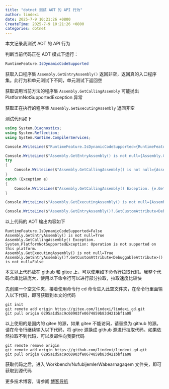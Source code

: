 ```yaml
---
title: "dotnet 测试 AOT 的 API 行为"
author: lindexi
date: 2025-7-9 10:21:26 +0800
CreateTime: 2025-7-9 10:21:26 +0800
categories: dotnet
---
```


本文记录我测试 AOT 的 API 行为

<!--more-->


<!-- 发布 -->
<!-- 博客 -->

判断当前代码正在 AOT 模式下运行：

```csharp
RuntimeFeature.IsDynamicCodeSupported
```

获取入口程序集 `Assembly.GetEntryAssembly()` 返回非空，返回真的入口程序集。此行为和单元测试下不同，单元测试下返回空

获取调用当前方法的程序集 `Assembly.GetCallingAssembly` 可能抛出 PlatformNotSupportedException 异常

获取正在执行的程序集 `Assembly.GetExecutingAssembly` 返回非空

测试代码如下

```csharp
using System.Diagnostics;
using System.Reflection;
using System.Runtime.CompilerServices;

Console.WriteLine($"RuntimeFeature.IsDynamicCodeSupported={RuntimeFeature.IsDynamicCodeSupported}");

Console.WriteLine($"Assembly.GetEntryAssembly() is not null={Assembly.GetEntryAssembly() is not null}");
try
{
    Console.WriteLine($"Assembly.GetCallingAssembly() is not null={Assembly.GetCallingAssembly() is not null}");
}
catch (Exception e)
{
    Console.WriteLine($"Assembly.GetCallingAssembly() Exception. {e.GetType().FullName}: {e.Message}");
}

Console.WriteLine($"Assembly.GetExecutingAssembly() is not null={Assembly.GetExecutingAssembly() is not null}");

Console.WriteLine($"Assembly.GetEntryAssembly()?.GetCustomAttribute<DebuggableAttribute>() is not null={Assembly.GetEntryAssembly()?.GetCustomAttribute<DebuggableAttribute>() is not null}");
```

以上代码的 AOT 输出内容如下

```
RuntimeFeature.IsDynamicCodeSupported=False
Assembly.GetEntryAssembly() is not null=True
Assembly.GetCallingAssembly() Exception. System.PlatformNotSupportedException: Operation is not supported on this platform.
Assembly.GetExecutingAssembly() is not null=True
Assembly.GetEntryAssembly()?.GetCustomAttribute<DebuggableAttribute>() is not null=False
```

本文以上代码放在 [github](https://github.com/lindexi/lindexi_gd/tree/0295a1d5ac9c60903fe0674859b83d421bbf1a08/Workbench/NufubijemlerWabearnagaqem) 和 [gitee](https://gitee.com/lindexi/lindexi_gd/blob/0295a1d5ac9c60903fe0674859b83d421bbf1a08/Workbench/NufubijemlerWabearnagaqem) 上，可以使用如下命令行拉取代码。我整个代码仓库比较庞大，使用以下命令行可以进行部分拉取，拉取速度比较快

先创建一个空文件夹，接着使用命令行 cd 命令进入此空文件夹，在命令行里面输入以下代码，即可获取到本文的代码

```
git init
git remote add origin https://gitee.com/lindexi/lindexi_gd.git
git pull origin 0295a1d5ac9c60903fe0674859b83d421bbf1a08
```

以上使用的是国内的 gitee 的源，如果 gitee 不能访问，请替换为 github 的源。请在命令行继续输入以下代码，将 gitee 源换成 github 源进行拉取代码。如果依然拉取不到代码，可以发邮件向我要代码

```
git remote remove origin
git remote add origin https://github.com/lindexi/lindexi_gd.git
git pull origin 0295a1d5ac9c60903fe0674859b83d421bbf1a08
```

获取代码之后，进入 Workbench/NufubijemlerWabearnagaqem 文件夹，即可获取到源代码

更多技术博客，请参阅 [博客导航](https://blog.lindexi.com/post/%E5%8D%9A%E5%AE%A2%E5%AF%BC%E8%88%AA.html )
